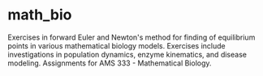 # math_bio

Exercises in forward Euler and Newton's method for finding of equilibrium points in various mathematical biology models. Exercises include investigations in population dynamics, enzyme kinematics, and disease modeling. Assignments for AMS 333 - Mathematical Biology.
